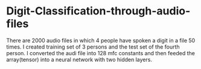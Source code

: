 # Digit-Classification-through-audio-files
There are 2000 audio files in which 4 people have spoken a digit in a file 50 times.
I created training set of 3 persons and the test set of the fourth person.
I converted the audi file into 128 mfc constants and then feeded the array(tensor) into a neural network with two hidden layers.

